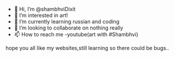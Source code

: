 - 👋 Hi, I’m @shambhviDixit
- 👀 I’m interested in art!
- 🌱 I’m currently learning russian and coding
- 💞️ I’m looking to collaborate on nothing really
- 📫 How to reach me -youtube(art with #Shambhvi)


hope you all like my websites,still learning so there could be bugs..


